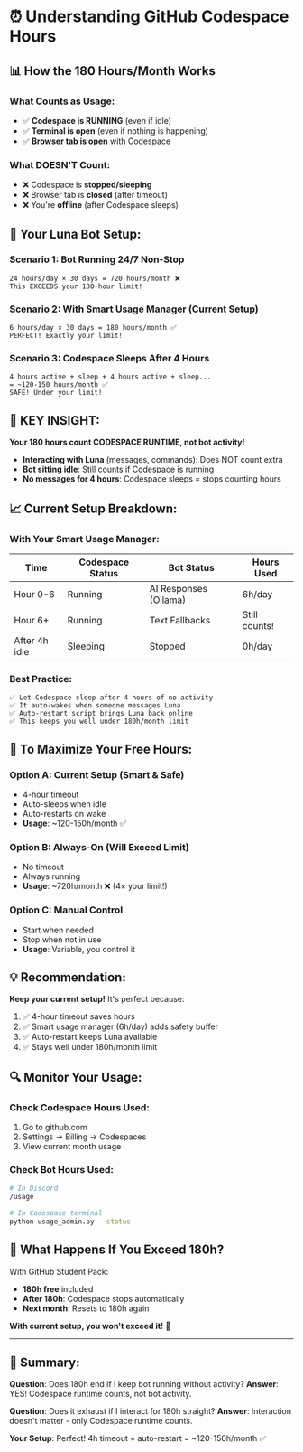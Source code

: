 # ⏰ Understanding GitHub Codespace Hours

## 📊 **How the 180 Hours/Month Works**

### **What Counts as Usage:**
- ✅ **Codespace is RUNNING** (even if idle)
- ✅ **Terminal is open** (even if nothing is happening)
- ✅ **Browser tab is open** with Codespace

### **What DOESN'T Count:**
- ❌ Codespace is **stopped/sleeping**
- ❌ Browser tab is **closed** (after timeout)
- ❌ You're **offline** (after Codespace sleeps)

## 🎯 **Your Luna Bot Setup:**

### **Scenario 1: Bot Running 24/7 Non-Stop**
```
24 hours/day × 30 days = 720 hours/month ❌
This EXCEEDS your 180-hour limit!
```

### **Scenario 2: With Smart Usage Manager (Current Setup)**
```
6 hours/day × 30 days = 180 hours/month ✅
PERFECT! Exactly your limit!
```

### **Scenario 3: Codespace Sleeps After 4 Hours**
```
4 hours active + sleep + 4 hours active + sleep...
= ~120-150 hours/month ✅
SAFE! Under your limit!
```

## 🔑 **KEY INSIGHT:**

**Your 180 hours count CODESPACE RUNTIME, not bot activity!**

- **Interacting with Luna** (messages, commands): Does NOT count extra
- **Bot sitting idle**: Still counts if Codespace is running
- **No messages for 4 hours**: Codespace sleeps = stops counting hours

## 📈 **Current Setup Breakdown:**

### **With Your Smart Usage Manager:**

| Time | Codespace Status | Bot Status | Hours Used |
|------|-----------------|------------|------------|
| Hour 0-6 | Running | AI Responses (Ollama) | 6h/day |
| Hour 6+ | Running | Text Fallbacks | Still counts! |
| After 4h idle | Sleeping | Stopped | 0h/day |

### **Best Practice:**

```
✅ Let Codespace sleep after 4 hours of no activity
✅ It auto-wakes when someone messages Luna
✅ Auto-restart script brings Luna back online
✅ This keeps you well under 180h/month limit
```

## 🎯 **To Maximize Your Free Hours:**

### **Option A: Current Setup (Smart & Safe)**
- 4-hour timeout
- Auto-sleeps when idle
- Auto-restarts on wake
- **Usage**: ~120-150h/month ✅

### **Option B: Always-On (Will Exceed Limit)**
- No timeout
- Always running
- **Usage**: ~720h/month ❌ (4× your limit!)

### **Option C: Manual Control**
- Start when needed
- Stop when not in use
- **Usage**: Variable, you control it

## 💡 **Recommendation:**

**Keep your current setup!** It's perfect because:
1. ✅ 4-hour timeout saves hours
2. ✅ Smart usage manager (6h/day) adds safety buffer
3. ✅ Auto-restart keeps Luna available
4. ✅ Stays well under 180h/month limit

## 🔍 **Monitor Your Usage:**

### **Check Codespace Hours Used:**
1. Go to github.com
2. Settings → Billing → Codespaces
3. View current month usage

### **Check Bot Hours Used:**
```bash
# In Discord
/usage

# In Codespace terminal
python usage_admin.py --status
```

## 🚨 **What Happens If You Exceed 180h?**

With GitHub Student Pack:
- **180h free** included
- **After 180h**: Codespace stops automatically
- **Next month**: Resets to 180h again

**With current setup, you won't exceed it!** 🎉

---

## 📝 **Summary:**

**Question**: Does 180h end if I keep bot running without activity?
**Answer**: YES! Codespace runtime counts, not bot activity.

**Question**: Does it exhaust if I interact for 180h straight?
**Answer**: Interaction doesn't matter - only Codespace runtime counts.

**Your Setup**: Perfect! 4h timeout + auto-restart = ~120-150h/month ✅